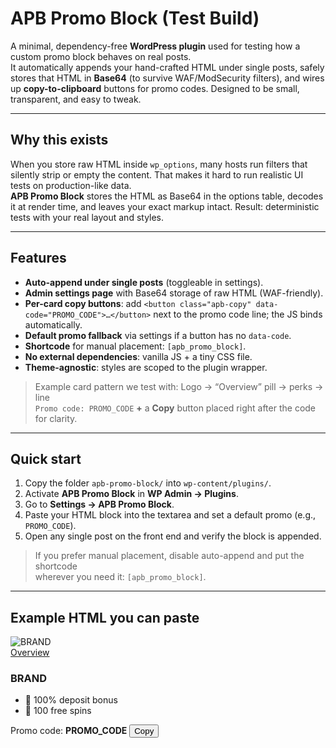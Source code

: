 # APB Promo Block (Test Build)

A minimal, dependency-free **WordPress plugin** used for testing how a custom promo block behaves on real posts.  
It automatically appends your hand-crafted HTML under single posts, safely stores that HTML in **Base64** (to survive WAF/ModSecurity filters), and wires up **copy-to-clipboard** buttons for promo codes. Designed to be small, transparent, and easy to tweak.

---

## Why this exists

When you store raw HTML inside `wp_options`, many hosts run filters that silently strip or empty the content. That makes it hard to run realistic UI tests on production-like data.  
**APB Promo Block** stores the HTML as Base64 in the options table, decodes it at render time, and leaves your exact markup intact. Result: deterministic tests with your real layout and styles.

---

## Features

- **Auto-append under single posts** (toggleable in settings).
- **Admin settings page** with Base64 storage of raw HTML (WAF-friendly).
- **Per-card copy buttons**: add `<button class="apb-copy" data-code="PROMO_CODE">…</button>` next to the promo code line; the JS binds automatically.
- **Default promo fallback** via settings if a button has no `data-code`.
- **Shortcode** for manual placement: `[apb_promo_block]`.
- **No external dependencies**: vanilla JS + a tiny CSS file.
- **Theme-agnostic**: styles are scoped to the plugin wrapper.

> Example card pattern we test with: Logo → “Overview” pill → perks → line  
> `Promo code: PROMO_CODE` **+** a **Copy** button placed right after the code for clarity.

---

## Quick start

1. Copy the folder `apb-promo-block/` into `wp-content/plugins/`.
2. Activate **APB Promo Block** in **WP Admin → Plugins**.
3. Go to **Settings → APB Promo Block**.
4. Paste your HTML block into the textarea and set a default promo (e.g., `PROMO_CODE`).
5. Open any single post on the front end and verify the block is appended.

> If you prefer manual placement, disable auto-append and put the shortcode  
> wherever you need it: `[apb_promo_block]`.

---

## Example HTML you can paste


<section class="apb-grid">
  <article class="apb-card">
    <div class="apb-card__head">
      <div class="apb-card__logo">
        <img src="LOGO_URL" alt="BRAND" loading="lazy">
      </div>
      <a class="apb-chip apb-chip--brand" href="/promokody/brand" rel="nofollow">Overview</a>
    </div>
    <h3 class="apb-card__title">BRAND</h3>
    <ul class="apb-card__perks">
      <li>🎁 100% deposit bonus</li>
      <li>🎰 100 free spins</li>
    </ul>
    <div class="apb-card__code">
      Promo code: <b>PROMO_CODE</b>
      <button class="apb-copy" type="button" data-code="PROMO_CODE" aria-label="Copy promo code">Copy</button>
    </div>
  </article>
  <!-- Duplicate <article> for other brands; change logo/link as needed -->
</section>
